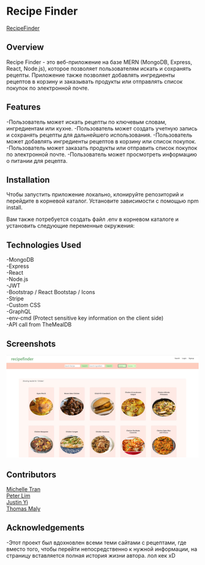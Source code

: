 # Recipe Finder

[RecipeFinder](https://k-meal-planner.herokuapp.com/)

## Overview

Recipe Finder - это веб-приложение на базе MERN (MongoDB, Express, React, Node.js), которое позволяет пользователям искать и сохранять рецепты. Приложение также позволяет добавлять ингредиенты рецептов в корзину и заказывать продукты или отправлять список покупок по электронной почте.

## Features

-Пользователь может искать рецепты по ключевым словам, ингредиентам или кухне.
-Пользователь может создать учетную запись и сохранять рецепты для дальнейшего использования.
-Пользователь может добавлять ингредиенты рецептов в корзину или список покупок.
-Пользователь может заказать продукты или отправить список покупок по электронной почте.
-Пользователь может просмотреть информацию о питании для рецепта.

## Installation

Чтобы запустить приложение локально, клонируйте репозиторий и перейдите в корневой каталог. Установите зависимости с помощью npm install.

Вам также потребуется создать файл .env в корневом каталоге и установить следующие переменные окружения:

## Technologies Used

-MongoDB <br />
-Express <br />
-React <br />
-Node.js <br />
-JWT <br />
-Bootstrap / React Bootstap / Icons <br />
-Stripe <br />
-Custom CSS <br />
-GraphQL <br />
-env-cmd (Protect sensitive key information on the client side) <br />
-API call from TheMealDB <br />

## Screenshots

![](./client/src/assets/recsearch1.JPG)


## Contributors

[Michelle Tran](https://github.com/michelletrn)<br>
[Peter Lim](https://github.com/peterlim995)<br>
[Justin Yi](https://github.com/inputName-jy)<br>
[Thomas Maly](https://github.com/ThomasJay44)
 
## Acknowledgements

-Этот проект был вдохновлен всеми теми сайтами с рецептами, где вместо того, чтобы перейти непосредственно к нужной информации, на страницу вставляется полная история жизни автора. лол кек xD